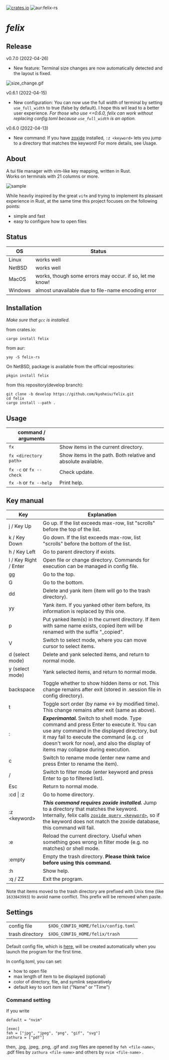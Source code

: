[![crates.io](https://img.shields.io/crates/v/felix)](https://crates.io/crates/felix) ![aur:felix-rs](https://img.shields.io/aur/version/felix-rs)

# *felix*

## Release
v0.7.0 (2022-04-26)
- New feature: Terminal size changes are now automatically detected and the layout is fixed.

![size_change.gif](https://github.com/kyoheiu/felix/blob/main/screenshots/size_change.gif)

v0.6.1 (2022-04-15)
- New configuration: You can now use the full width of terminal by setting `use_full_width` to true (false by default). I hope this wil lead to a better user experience. *For those who use <=0.6.0, felix can work without replacing config.toml because `use_full_width` is an option.*

v0.6.0 (2022-04-13)
- New command: If you have [zoxide](https://github.com/ajeetdsouza/zoxide) installed, `:z <keyword>` lets you jump to a directory that matches the keyword! For more details, see Usage.

## About
A tui file manager with vim-like key mapping, written in Rust.  
Works on terminals with 21 columns or more.

![sample](https://github.com/kyoheiu/felix/blob/main/screenshots/sample.gif)

While heavliy inspired by the great `vifm` and trying to implement its pleasant experience in Rust, at the same time this project focuses on the following points:

- simple and fast
- easy to configure how to open files

## Status

| OS | Status |
| -- | ------ |
|Linux  | works well |
|NetBSD | works well |
|MacOS  | works, though some errors may occur. if so, let me know!|
|Windows| almost unavailable due to file-name encoding error|

## Installation

*Make sure that `gcc` is installed.*

from crates.io:

```
cargo install felix
```

from aur:

```
yay -S felix-rs
```

On NetBSD, package is available from the official repositories:

```
pkgin install felix
```

from this repository(develop branch):

```
git clone -b develop https://github.com/kyoheiu/felix.git
cd felix
cargo install --path .
```

## Usage

| command / arguments               |                                                               |
| --------------------- | ------------------------------------------------------------- |
| `fx`                  | Show items in the current directory.                          |
| `fx <directory path>` | Show items in the path. Both relative and absolute available. |
| `fx -c` or `fx --check` |Check update. |
| `fx -h` or `fx --help` |Print help. |

## Key manual

| Key                   | Explanation                                                                                                                                                                                                                                            |
| --------------------- | ------------------------------------------------------------------------------------------------------------------------------------------------------------------------------------------------------------------------------------------------------ |
| j / Key Up            | Go up. If the list exceeds max-row, list "scrolls" before the top of the list.                                                                                                                                                                         |
| k / Key Down          | Go down. If the list exceeds max-row, list "scrolls" before the bottom of the list.                                                                                                                                                                    |
| h / Key Left          | Go to parent directory if exists.                                                                                                                                                                                                                      |
| l / Key Right / Enter | Open file or change directory. Commands for execution can be managed in config file.                                                                                                                                                                   |
| gg                    | Go to the top.                                                                                                                                                                                                                                         |
| G                     | Go to the bottom.                                                                                                                                                                                                                                      |
| dd                    | Delete and yank item (item will go to the trash directory).                                                                                                                                                                                            |
| yy                    | Yank item. If you yanked other item before, its information is replaced by this one.                                                                                                                                                                   |
| p                     | Put yanked item(s) in the current directory. If item with same name exists, copied item will be renamed with the suffix "\_copied".                                                                                                                    |
| V                     | Switch to select mode, where you can move cursor to select items.                                                                                                                                                                                      |
| d (select mode)       | Delete and yank selected items, and return to normal mode.                                                                                                                                                                                             |
| y (select mode)       | Yank selected items, and return to normal mode.                                                                                                                                                                                                        |
| backspace                     | Toggle whether to show hidden items or not. This change remains after exit (stored in .session file in config directory).                                                                                                              |
| t                     | Toggle sort order (by name <-> by modified time). This change remains after exit (same as above).                                                                                                              |
| :                     |  ***Experimantal.*** Switch to shell mode. Type command and press Enter to execute it. You can use any command in the displayed directory, but it may fail to execute the command (e.g. `cd` doesn't work for now), and also the display of items may collapse during execution. |
| c                     | Switch to rename mode (enter new name and press Enter to rename the item).                                                                                                                                                                             |
| /                     | Switch to filter mode (enter keyword and press Enter to go to filtered list).                                                                                                                                                                          |
| Esc                   | Return to normal mode.                                                                                                                                                                                                                                 |
| :cd \| :z                   |  Go to home directory.                                                                                                                                                                                                                                 |
| :z \<keyword\>                  |  ***This command requires zoxide installed.*** Jump to a directory that matches the keyword. Internally, felix calls [`zoxide query <keyword>`](https://man.archlinux.org/man/zoxide-query.1.en), so if the keyword does not match the zoxide database, this command will fail.                                                                                                                                                                                                                                 |
| :e                    | Reload the current directory. Useful when something goes wrong in filter mode (e.g. no matches) or shell mode.                                                                                                                                         |
| :empty                | Empty the trash directory. **Please think twice before using this command.**                                                                                                                                                                           |
| :h                    | Show help.                                                                                                                                                                                                                                             |
| :q / ZZ               | Exit the program.                                                                                                                                                                                                                                      |

Note that items moved to the trash directory are prefixed with Unix time (like `1633843993`) to avoid name conflict. This prefix will be removed when paste.

## Settings

|                 |                                   |
| --------------- | --------------------------------- |
| config file     | `$XDG_CONFIG_HOME/felix/config.toml` |
| trash directory | `$XDG_CONFIG_HOME/felix/trash`       |

Default config file, which is [here](config.toml), will be created automatically when you launch the program for the first time.

In config.toml, you can set:

- how to open file
- max length of item to be displayed (optional)
- color of directory, file, and symlink separatively
- default key to sort item list ("Name" or "Time")

### Command setting

If you write

```
default = "nvim"

[exec]
feh = ["jpg", "jpeg", "png", "gif", "svg"]
zathura = ["pdf"]
```

then, .jpg, .jpeg, .png, .gif and .svg files are opened by `feh <file-name>`, .pdf files by `zathura <file-name>` and others by `nvim <file-name>` .
